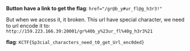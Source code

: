 **Button have a link to get the flag**: `href="/gr@b_y#ur_fl@g_h3r3!"`

But when we access it, it broken. This url have special character, we need to url encode it to: `http://159.223.166.39:20001/gr%40b_y%23ur_fl%40g_h3r3%21`

**flag**: `KCTF{Sp3cial_characters_need_t0_get_Url_enc0ded}`
